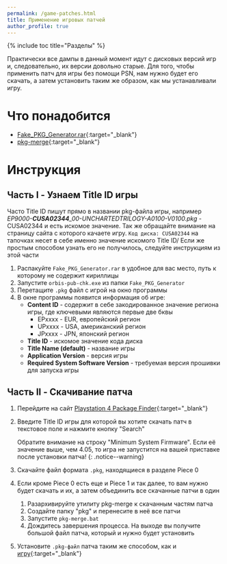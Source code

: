 ```yaml
---
permalink: /game-patches.html
title: Применение игровых патчей
author_profile: true
---
```

{% include toc title="Разделы" %}

Практически все дампы в данный момент идут с дисковых версий игр и, следовательно, их версии довольно старые. Для того, чтобы применить патч для игры без помощи PSN, нам нужно будет его скачать, а затем установить таким же образом, как мы устанавливали игру.

# Что понадобится

* [Fake_PKG_Generator.rar](files/Fake_PKG_Generator.rar){:target="_blank"}
* [pkg-merge](files/pkg-merge.rar){:target="_blank"}

# Инструкция 

## Часть I - Узнаем Title ID игры 

Часто Title ID пишут прямо в названии pkg-файла игры, например *EP9000-**CUSA02344**_00-UNCHARTEDTRILOGY-A0100-V0100.pkg* - CUSA02344 и есть искомое значение. Так же обращайте внимание на страницу сайта с которого качаете игру. `Код диска: CUSA02344` на тапочках несет в себе именно значение искомого Title ID/ Если же простым способом узнать его не получилось, следуйте инструкциям из этой части

1. Распакуйте `Fake_PKG_Generator.rar` в удобное для вас место, путь к которому не содержит кириллицы
1. Запустите `orbis-pub-chk.exe` из папки `Fake_PKG_Generator`
1. Перетащите `.pkg` файл с игрой на окно программы
1. В окне программы появится информация об игре:
	* **Content ID** - содержит в себе закодированное значение региона игры, где ключевыми являются первые две бквы
		* EPхххх - EUR, европейский регион
		* UPхххх - USA, американский регион
		* JPхххх - JPN, японский регион 
	* **Title ID** - искомое значение кода диска
	* **Title Name (default)** - название игры 
	* **Application Version** - версия игры
	* **Required System Software Version** - требуемая версия прошивки для запуска игры

## Часть II - Скачивание патча

1. Перейдите на сайт [Playstation 4 Package Finder](https://www.orbismodding.com/){:target="_blank"}
1. Введите Title ID игры для которой вы хотите скачать патч в текстовое поле и нажмите кнопку "Search"

	Обратите внимание на строку "Minimum System Firmware". Если её значение выше, чем 4.05, то игра не запустится на вашей приставке после установки патча!
	{: .notice--warning}

1. Скачайте файл формата `.pkg`, находящиеся в разделе Piece 0
1. Если кроме Piece 0 есть еще и Piece 1 и так далее, то вам нужно будет скачать и их, а затем объединить все скачанные патчи в один
	1. Разархивируйте утилиту pkg-merge к скачанным частям патча
	1. Создайте папку "pkg" и перенесите в неё все патчи
	1. Запустите `pkg-merge.bat`
	1. Дождитесь завершения процесса. На выходе вы получите большой файл патча, который и нужно будет установить
1. Установите `.pkg-файл` патча таким же способом, как и [игру](games){:target="_blank"}